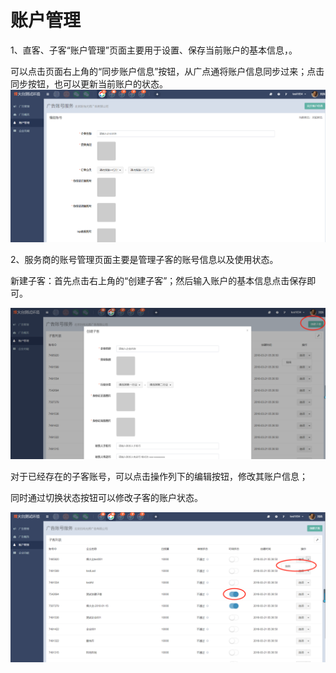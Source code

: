 # 账户管理

1、直客、子客“账户管理”页面主要用于设置、保存当前账户的基本信息，。

可以点击页面右上角的“同步账户信息”按钮，从广点通将账户信息同步过来；点击同步按钮，也可以更新当前账户的状态。![](/assets/1522052360%281%29.jpg)

2、服务商的账号管理页面主要是管理子客的账号信息以及使用状态。

新建子客：首先点击右上角的“创建子客”；然后输入账户的基本信息点击保存即可。

![](/assets/1522054405%281%29.jpg)

对于已经存在的子客账号，可以点击操作列下的编辑按钮，修改其账户信息；

同时通过切换状态按钮可以修改子客的账户状态。

![](/assets/1522054476%281%29.jpg)

